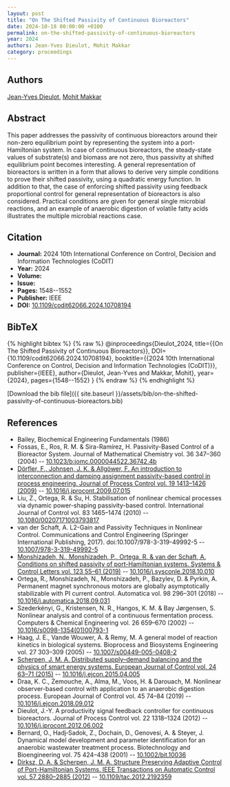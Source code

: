 ```yaml
---
layout: post
title: "On The Shifted Passivity of Continuous Bioreactors"
date: 2024-10-18 00:00:00 +0100
permalink: on-the-shifted-passivity-of-continuous-bioreactors
year: 2024
authors: Jean-Yves Dieulot, Mohit Makkar
category: proceedings
---
```

 
## Authors
[Jean-Yves Dieulot](authors/jean-yves-dieulot), [Mohit Makkar](authors/mohit-makkar)
 
## Abstract
This paper addresses the passivity of continuous bioreactors around their non-zero equilibrium point by representing the system into a port-Hamiltonian system. In case of continuous bioreactors, the steady-state values of substrate(s) and biomass are not zero, thus passivity at shifted equilibrium point becomes interesting. A general representation of bioreactors is written in a form that allows to derive very simple conditions to prove their shifted passivity, using a quadratic energy function. In addition to that, the case of enforcing shifted passivity using feedback proportional control for general representation of bioreactors is also considered. Practical conditions are given for general single microbial reactions, and an example of anaerobic digestion of volatile fatty acids illustrates the multiple microbial reactions case.
 
## Citation
- **Journal:** 2024 10th International Conference on Control, Decision and Information Technologies (CoDIT)
- **Year:** 2024
- **Volume:** 
- **Issue:** 
- **Pages:** 1548--1552
- **Publisher:** IEEE
- **DOI:** [10.1109/codit62066.2024.10708194](https://doi.org/10.1109/codit62066.2024.10708194)
 
## BibTeX
{% highlight bibtex %}
{% raw %}
@inproceedings{Dieulot_2024,
  title={{On The Shifted Passivity of Continuous Bioreactors}},
  DOI={10.1109/codit62066.2024.10708194},
  booktitle={{2024 10th International Conference on Control, Decision and Information Technologies (CoDIT)}},
  publisher={IEEE},
  author={Dieulot, Jean-Yves and Makkar, Mohit},
  year={2024},
  pages={1548--1552}
}
{% endraw %}
{% endhighlight %}
 
[Download the bib file]({{ site.baseurl }}/assets/bib/on-the-shifted-passivity-of-continuous-bioreactors.bib)
 
## References
- Bailey, Biochemical Engineering Fundamentals (1986)
- Fossas, E., Ros, R. M. & Sira-Ramírez, H. Passivity-Based Control of a Bioreactor System. Journal of Mathematical Chemistry vol. 36 347–360 (2004) -- [10.1023/b:jomc.0000044522.36742.4b](https://doi.org/10.1023/b:jomc.0000044522.36742.4b)
- [Dörfler, F., Johnsen, J. K. & Allgöwer, F. An introduction to interconnection and damping assignment passivity-based control in process engineering. Journal of Process Control vol. 19 1413–1426 (2009)](an-introduction-to-interconnection-and-damping-assignment-passivity-based-control-in-process-engineering) -- [10.1016/j.jprocont.2009.07.015](https://doi.org/10.1016/j.jprocont.2009.07.015)
- Liu, Z., Ortega, R. & Su, H. Stabilisation of nonlinear chemical processes via dynamic power-shaping passivity-based control. International Journal of Control vol. 83 1465–1474 (2010) -- [10.1080/00207171003793817](https://doi.org/10.1080/00207171003793817)
- van der Schaft, A. L2-Gain and Passivity Techniques in Nonlinear Control. Communications and Control Engineering (Springer International Publishing, 2017). doi:10.1007/978-3-319-49992-5 -- [10.1007/978-3-319-49992-5](https://doi.org/10.1007/978-3-319-49992-5)
- [Monshizadeh, N., Monshizadeh, P., Ortega, R. & van der Schaft, A. Conditions on shifted passivity of port-Hamiltonian systems. Systems &amp; Control Letters vol. 123 55–61 (2019)](conditions-on-shifted-passivity-of-port-hamiltonian-systems) -- [10.1016/j.sysconle.2018.10.010](https://doi.org/10.1016/j.sysconle.2018.10.010)
- Ortega, R., Monshizadeh, N., Monshizadeh, P., Bazylev, D. & Pyrkin, A. Permanent magnet synchronous motors are globally asymptotically stabilizable with PI current control. Automatica vol. 98 296–301 (2018) -- [10.1016/j.automatica.2018.09.031](https://doi.org/10.1016/j.automatica.2018.09.031)
- Szederkényi, G., Kristensen, N. R., Hangos, K. M. & Bay Jørgensen, S. Nonlinear analysis and control of a continuous fermentation process. Computers &amp; Chemical Engineering vol. 26 659–670 (2002) -- [10.1016/s0098-1354(01)00793-1](https://doi.org/10.1016/s0098-1354(01)00793-1)
- Haag, J. E., Vande Wouwer, A. & Remy, M. A general model of reaction kinetics in biological systems. Bioprocess and Biosystems Engineering vol. 27 303–309 (2005) -- [10.1007/s00449-005-0408-2](https://doi.org/10.1007/s00449-005-0408-2)
- [Scherpen, J. M. A. Distributed supply–demand balancing and the physics of smart energy systems. European Journal of Control vol. 24 63–71 (2015)](distributed-supply-demand-balancing-and-the-physics-of-smart-energy-systems) -- [10.1016/j.ejcon.2015.04.005](https://doi.org/10.1016/j.ejcon.2015.04.005)
- Draa, K. C., Zemouche, A., Alma, M., Voos, H. & Darouach, M. Nonlinear observer-based control with application to an anaerobic digestion process. European Journal of Control vol. 45 74–84 (2019) -- [10.1016/j.ejcon.2018.09.012](https://doi.org/10.1016/j.ejcon.2018.09.012)
- Dieulot, J.-Y. A productivity signal feedback controller for continuous bioreactors. Journal of Process Control vol. 22 1318–1324 (2012) -- [10.1016/j.jprocont.2012.06.002](https://doi.org/10.1016/j.jprocont.2012.06.002)
- Bernard, O., Hadj‐Sadok, Z., Dochain, D., Genovesi, A. & Steyer, J. Dynamical model development and parameter identification for an anaerobic wastewater treatment process. Biotechnology and Bioengineering vol. 75 424–438 (2001) -- [10.1002/bit.10036](https://doi.org/10.1002/bit.10036)
- [Dirksz, D. A. & Scherpen, J. M. A. Structure Preserving Adaptive Control of Port-Hamiltonian Systems. IEEE Transactions on Automatic Control vol. 57 2880–2885 (2012)](structure-preserving-adaptive-control-of-port-hamiltonian-systems) -- [10.1109/tac.2012.2192359](https://doi.org/10.1109/tac.2012.2192359)

